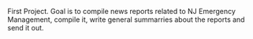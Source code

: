 First Project. Goal is to compile news reports related to NJ Emergency Management, compile it, write general summarries about the reports and send it out.
